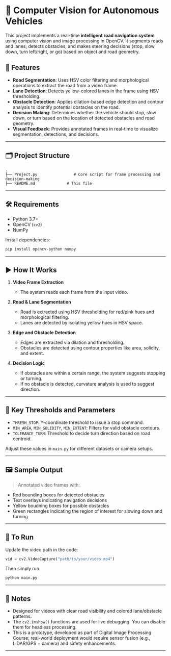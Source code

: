 # 🚗 Computer Vision for Autonomous Vehicles

This project implements a real-time **intelligent road navigation system** using computer vision and image processing in OpenCV. It segments roads and lanes, detects obstacles, and makes steering decisions (stop, slow down, turn left/right, or go) based on object and road geometry.

## 🧠 Features

* **Road Segmentation**: Uses HSV color filtering and morphological operations to extract the road from a video frame.
* **Lane Detection**: Detects yellow-colored lanes in the frame using HSV thresholding.
* **Obstacle Detection**: Applies dilation-based edge detection and contour analysis to identify potential obstacles on the road.
* **Decision Making**: Determines whether the vehicle should stop, slow down, or turn based on the location of detected obstacles and road geometry.
* **Visual Feedback**: Provides annotated frames in real-time to visualize segmentation, detections, and decisions.

---

## 🗂 Project Structure

```
.
├── Project.py                # Core script for frame processing and decision-making
├── README.md              # This file
```

---

## 🛠 Requirements

* Python 3.7+
* OpenCV (`cv2`)
* NumPy

Install dependencies:

```bash
pip install opencv-python numpy
```

---

## ▶️ How It Works

1. **Video Frame Extraction**

   * The system reads each frame from the input video.

2. **Road & Lane Segmentation**

   * Road is extracted using HSV thresholding for red/pink hues and morphological filtering.
   * Lanes are detected by isolating yellow hues in HSV space.

3. **Edge and Obstacle Detection**

   * Edges are extracted via dilation and thresholding.
   * Obstacles are detected using contour properties like area, solidity, and extent.

4. **Decision Logic**

   * If obstacles are within a certain range, the system suggests stopping or turning.
   * If no obstacle is detected, curvature analysis is used to suggest direction.

---

## 🧪 Key Thresholds and Parameters

* `THRESH_STOP`: Y-coordinate threshold to issue a stop command.
* `MIN_AREA`, `MIN_SOLIDITY`, `MIN_EXTENT`: Filters for valid obstacle contours.
* `TOLERANCE_TURN`: Threshold to decide turn direction based on road centroid.

Adjust these values in `main.py` for different datasets or camera setups.

---

## 🖼 Sample Output

> Annotated video frames with:

* Red bounding boxes for detected obstacles
* Text overlays indicating navigation decisions
* Yellow boudning boxes for possible obstacles
* Green rectangles indicating the region of interest for slowing down and turning

---

## 📂 To Run

Update the video path in the code:

```python
vid = cv2.VideoCapture("path/to/your/video.mp4")
```

Then simply run:

```bash
python main.py
```

---

## 📌 Notes

* Designed for videos with clear road visibility and colored lane/obstacle patterns.
* The `cv2.imshow()` functions are used for live debugging. You can disable them for headless processing.
* This is a prototype, developed as part of Digital Image Processing Course; real-world deployment would require sensor fusion (e.g., LIDAR/GPS + camera) and safety enhancements.

---
